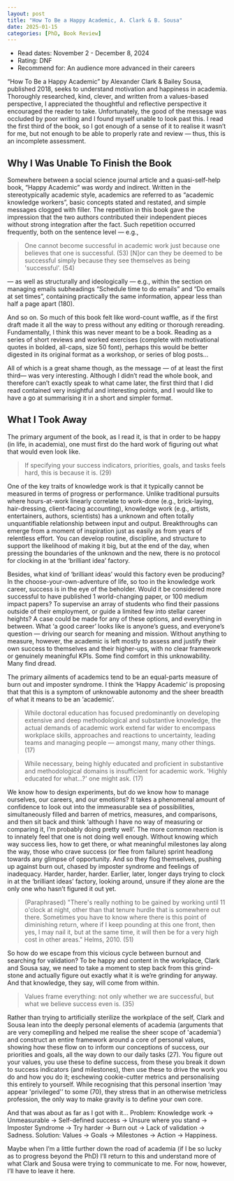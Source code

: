 ```yaml
---
layout: post
title: "How To Be a Happy Academic, A. Clark & B. Sousa"
date: 2025-01-15
categories: [PhD, Book Review]
---
```

* Read dates: November 2 - December 8, 2024
* Rating: DNF
* Recommend for: An audience more advanced in their careers

“How To Be a Happy Academic” by Alexander Clark & Bailey Sousa, published 2018, seeks to understand motivation and happiness in academia. Thoroughly researched, kind, clever, and written from a values-based perspective, I appreciated the thoughtful and reflective perspective it encouraged the reader to take. Unfortunately, the good of the message was occluded by poor writing and I found myself unable to look past this. I read the first third of the book, so I got enough of a sense of it to realise it wasn’t for me, but not enough to be able to properly rate and review — thus, this is an incomplete assessment.

## Why I Was Unable To Finish the Book

Somewhere between a social science journal article and a quasi-self-help book, “Happy Academic” was wordy and indirect. Written in the stereotypically academic style, academics are referred to as “academic knowledge workers”, basic concepts stated and restated, and simple messages clogged with filler. The repetition in this book gave the impression that the two authors contributed their independent pieces without strong integration after the fact. Such repetition occurred frequently, both on the sentence level — e.g.,

> One cannot become successful in academic work just because one believes that one is successful. (53)
> [N]or can they be deemed to be successful simply because they see themselves as being 'successful'. (54)

— as well as structurally and ideologically — e.g., within the section on managing emails subheadings “Schedule time to do emails” and “Do emails at set times”, containing practically the same information, appear less than half a page apart (180).

And so on. So much of this book felt like word-count waffle, as if the first draft made it all the way to press without any editing or thorough rereading. Fundamentally, I think this was never meant to be a book. Reading as a series of short reviews and worked exercises (complete with motivational quotes in bolded, all-caps, size 50 font), perhaps this would be better digested in its original format as a workshop, or series of blog posts…

All of which is a great shame though, as the message — of at least the first third— was very interesting. Although I didn’t read the whole book, and therefore can’t exactly speak to what came later, the first third that I did read contained very insightful and interesting points, and I would like to have a go at summarising it in a short and simpler format.

## What I Took Away

The primary argument of the book, as I read it, is that in order to be happy (in life, in academia), one must first do the hard work of figuring out what that would even look like.

> If specifying your success indicators, priorities, goals, and tasks feels hard, this is because it is. (29)

One of the key traits of knowledge work is that it typically cannot be measured in terms of progress or performance. Unlike traditional pursuits where hours-at-work linearly correlate to work-done (e.g., brick-laying, hair-dressing, client-facing accounting), knowledge work (e.g., artists, entertainers, authors, scientists) has a unknown and often totally unquantifiable relationship between input and output. Breakthroughs can emerge from a moment of inspiration just as easily as from years of relentless effort. You can develop routine, discipline, and structure to support the likelihood of making it big, but at the end of the day, when pressing the boundaries of the unknown and the new, there is no protocol for clocking in at the ‘brilliant idea’ factory.

Besides, what kind of ‘brilliant ideas’ would this factory even be producing? In the choose-your-own-adventure of life, so too in the knowledge work career, success is in the eye of the beholder. Would it be considered more successful to have published 1 world-changing paper, or 100 medium impact papers? To supervise an array of students who find their passions outside of their employment, or guide a limited few into stellar career heights? A case could be made for any of these options, and everything in between. What ‘a good career’ looks like is anyone’s guess, and everyone’s question — driving our search for meaning and mission. Without anything to measure, however, the academic is left mostly to assess and justify their own success to themselves and their higher-ups, with no clear framework or genuinely meaningful KPIs. Some find comfort in this unknowability. Many find dread.

The primary ailments of academics tend to be an equal-parts measure of burn out and imposter syndrome. I think the ‘Happy Academic’ is proposing that that this is a symptom of unknowable autonomy and the sheer breadth of what it means to be an ‘academic’.

> While doctoral education has focused predominantly on developing extensive and deep methodological and substantive knowledge, the actual demands of academic work extend far wider to encompass workplace skills, approaches and reactions to uncertainty, leading teams and managing people — amongst many, many other things. (17) 

> While necessary, being highly educated and proficient in substantive and methodological domains is insufficient for academic work. 'Highly educated for what...?' one might ask. (17)

We know how to design experiments, but do we know how to manage ourselves, our careers, and our emotions? It takes a phenomenal amount of confidence to look out into the immeasurable sea of possibilities, simultaneously filled and barren of metrics, measures, and comparisons, and then sit back and think ‘although I have no way of measuring or comparing it, I’m probably doing pretty well’. The more common reaction is to innately feel that one is not doing well enough. Without knowing which way success lies, how to get there, or what meaningful milestones lay along the way, those who crave success (or flee from failure) sprint headlong towards any glimpse of opportunity. And so they flog themselves, pushing up against burn out, chased by imposter syndrome and feelings of inadequacy. Harder, harder, harder. Earlier, later, longer days trying to clock in at the ‘brilliant ideas’ factory, looking around, unsure if they alone are the only one who hasn’t figured it out yet.

> (Paraphrased) "There's really nothing to be gained by working until 11 o'clock at night, other than that tenure hurdle that is somewhere out there. Sometimes you have to know where there is this point of diminishing return, where if I keep pounding at this one front, then yes, I may nail it, but at the same time, it will then be for a very high cost in other areas." Helms, 2010. (51)

So how do we escape from this vicious cycle between burnout and searching for validation? To be happy and content in the workplace, Clark and Sousa say, we need to take a moment to step back from this grind-stone and actually figure out exactly what it is we’re grinding for anyway. And that knowledge, they say, will come from within. 

> Values frame everything: not only whether we are successful, but what we believe success even is. (35)

Rather than trying to artificially sterilize the workplace of the self, Clark and Sousa lean into the deeply personal elements of academia (arguments that are very comeplling and helped me realise the sheer scope of 'academia') and construct an entire framework around a core of personal values, showing how these flow on to inform our conceptions of success, our priorities and goals, all the way down to our daily tasks (27). You figure out your values, you use these to define success, from these you break it down to success indicators (and milestones), then use these to drive the work you do and how you do it; eschewing cookie-cutter metrics and personalising this entirely to yourself. While recognising that this personal insertion ‘may appear 'privileged'’ to some (70), they stress that in an otherwise metricless profession, the only way to make gravity is to define your own core.

And that was about as far as I got with it… Problem: Knowledge work → Unmeasurable → Self-defined success → Unsure where you stand → Imposter Syndrome → Try harder → Burn out → Lack of validation → Sadness. Solution: Values → Goals → Milestones → Action → Happiness.

Maybe when I’m a little further down the road of academia (if I be so lucky as to progress beyond the PhD) I’ll return to this and understand more of what Clark and Sousa were trying to communicate to me. For now, however, I’ll have to leave it here.
